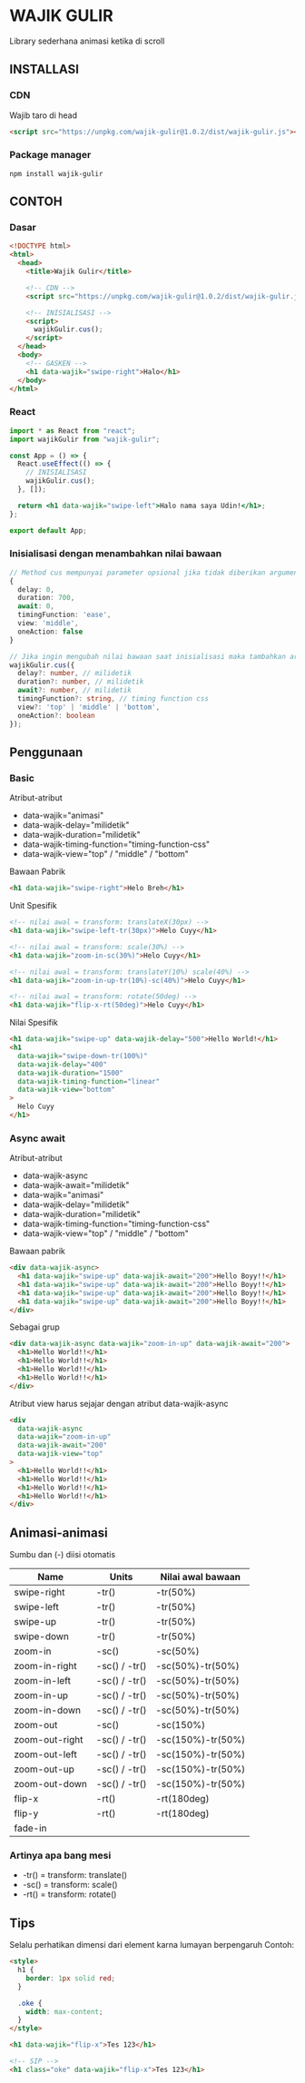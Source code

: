 # WAJIK GULIR

Library sederhana animasi ketika di scroll

## INSTALLASI

### CDN

Wajib taro di head

```html
<script src="https://unpkg.com/wajik-gulir@1.0.2/dist/wajik-gulir.js"></script>
```

### Package manager

```
npm install wajik-gulir
```

## CONTOH

### Dasar

```html
<!DOCTYPE html>
<html>
  <head>
    <title>Wajik Gulir</title>

    <!-- CDN -->
    <script src="https://unpkg.com/wajik-gulir@1.0.2/dist/wajik-gulir.js"></script>

    <!-- INISIALISASI -->
    <script>
      wajikGulir.cus();
    </script>
  </head>
  <body>
    <!-- GASKEN -->
    <h1 data-wajik="swipe-right">Halo</h1>
  </body>
</html>
```

### React

```jsx
import * as React from "react";
import wajikGulir from "wajik-gulir";

const App = () => {
  React.useEffect(() => {
    // INISIALISASI
    wajikGulir.cus();
  }, []);

  return <h1 data-wajik="swipe-left">Halo nama saya Udin!</h1>;
};

export default App;
```

### Inisialisasi dengan menambahkan nilai bawaan

```ts
// Method cus mempunyai parameter opsional jika tidak diberikan argument maka nilai bawaan menjadi
{
  delay: 0,
  duration: 700,
  await: 0,
  timingFunction: 'ease',
  view: 'middle',
  oneAction: false
}

// Jika ingin mengubah nilai bawaan saat inisialisasi maka tambahkan argument berupa object seperti ini
wajikGulir.cus({
  delay?: number, // milidetik
  duration?: number, // milidetik
  await?: number, // milidetik
  timingFunction?: string, // timing function css
  view?: 'top' | 'middle' | 'bottom',
  oneAction?: boolean
});
```

## Penggunaan

### Basic

Atribut-atribut

- data-wajik="animasi"
- data-wajik-delay="milidetik"
- data-wajik-duration="milidetik"
- data-wajik-timing-function="timing-function-css"
- data-wajik-view="top" / "middle" / "bottom"

Bawaan Pabrik

```html
<h1 data-wajik="swipe-right">Helo Breh</h1>
```

Unit Spesifik

```html
<!-- nilai awal = transform: translateX(30px) -->
<h1 data-wajik="swipe-left-tr(30px)">Helo Cuyy</h1>

<!-- nilai awal = transform: scale(30%) -->
<h1 data-wajik="zoom-in-sc(30%)">Helo Cuyy</h1>

<!-- nilai awal = transform: translateY(10%) scale(40%) -->
<h1 data-wajik="zoom-in-up-tr(10%)-sc(40%)">Helo Cuyy</h1>

<!-- nilai awal = transform: rotate(50deg) -->
<h1 data-wajik="flip-x-rt(50deg)">Helo Cuyy</h1>
```

Nilai Spesifik

```html
<h1 data-wajik="swipe-up" data-wajik-delay="500">Hello World!</h1>
<h1
  data-wajik="swipe-down-tr(100%)"
  data-wajik-delay="400"
  data-wajik-duration="1500"
  data-wajik-timing-function="linear"
  data-wajik-view="bottom"
>
  Helo Cuyy
</h1>
```

### Async await

Atribut-atribut

- data-wajik-async
- data-wajik-await="milidetik"
- data-wajik="animasi"
- data-wajik-delay="milidetik"
- data-wajik-duration="milidetik"
- data-wajik-timing-function="timing-function-css"
- data-wajik-view="top" / "middle" / "bottom"

Bawaan pabrik

```html
<div data-wajik-async>
  <h1 data-wajik="swipe-up" data-wajik-await="200">Hello Boyy!!</h1>
  <h1 data-wajik="swipe-up" data-wajik-await="200">Hello Boyy!!</h1>
  <h1 data-wajik="swipe-up" data-wajik-await="200">Hello Boyy!!</h1>
  <h1 data-wajik="swipe-up" data-wajik-await="200">Hello Boyy!!</h1>
</div>
```

Sebagai grup

```html
<div data-wajik-async data-wajik="zoom-in-up" data-wajik-await="200">
  <h1>Hello World!!</h1>
  <h1>Hello World!!</h1>
  <h1>Hello World!!</h1>
  <h1>Hello World!!</h1>
</div>
```

Atribut view harus sejajar dengan atribut data-wajik-async

```html
<div
  data-wajik-async
  data-wajik="zoom-in-up"
  data-wajik-await="200"
  data-wajik-view="top"
>
  <h1>Hello World!!</h1>
  <h1>Hello World!!</h1>
  <h1>Hello World!!</h1>
  <h1>Hello World!!</h1>
</div>
```

## Animasi-animasi

Sumbu dan (-) diisi otomatis

| Name           | Units         | Nilai awal bawaan |
| -------------- | ------------- | ----------------- |
| swipe-right    | -tr()         | -tr(50%)          |
| swipe-left     | -tr()         | -tr(50%)          |
| swipe-up       | -tr()         | -tr(50%)          |
| swipe-down     | -tr()         | -tr(50%)          |
| zoom-in        | -sc()         | -sc(50%)          |
| zoom-in-right  | -sc() / -tr() | -sc(50%)-tr(50%)  |
| zoom-in-left   | -sc() / -tr() | -sc(50%)-tr(50%)  |
| zoom-in-up     | -sc() / -tr() | -sc(50%)-tr(50%)  |
| zoom-in-down   | -sc() / -tr() | -sc(50%)-tr(50%)  |
| zoom-out       | -sc()         | -sc(150%)         |
| zoom-out-right | -sc() / -tr() | -sc(150%)-tr(50%) |
| zoom-out-left  | -sc() / -tr() | -sc(150%)-tr(50%) |
| zoom-out-up    | -sc() / -tr() | -sc(150%)-tr(50%) |
| zoom-out-down  | -sc() / -tr() | -sc(150%)-tr(50%) |
| flip-x         | -rt()         | -rt(180deg)       |
| flip-y         | -rt()         | -rt(180deg)       |
| fade-in        |               |

### Artinya apa bang mesi

- -tr() = transform: translate()
- -sc() = transform: scale()
- -rt() = transform: rotate()

## Tips

Selalu perhatikan dimensi dari element karna lumayan berpengaruh
Contoh:

```html
<style>
  h1 {
    border: 1px solid red;
  }

  .oke {
    width: max-content;
  }
</style>

<h1 data-wajik="flip-x">Tes 123</h1>

<!-- SIP -->
<h1 class="oke" data-wajik="flip-x">Tes 123</h1>
```
